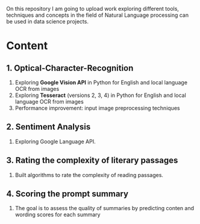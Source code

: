 On this repository I am going to upload work exploring different tools, techniques and concepts in the field of Natural Language processing can be used in data science projects.

# Content

## 1. Optical-Character-Recognition
1. Exploring **Google Vision API** in Python for English and local language OCR from images 
2. Exploring **Tesseract** (versions 2, 3, 4) in Python for English and local language OCR from images 
3. Performance improvement: input image preprocessing techniques

## 2. Sentiment Analysis 
1. Exploring Google Language API.

## 3. Rating the complexity of literary passages
1. Built algorithms to rate the complexity of reading passages.

## 4. Scoring the prompt summary 
1. The goal is to assess the quality of summaries by predicting conten and wording scores for each summary
